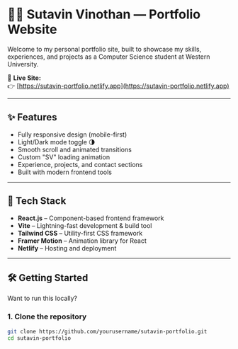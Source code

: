 # 🧑‍💻 Sutavin Vinothan — Portfolio Website

Welcome to my personal portfolio site, built to showcase my skills, experiences, and projects as a Computer Science student at Western University.

🚀 **Live Site:**  
👉 [https://sutavin-portfolio.netlify.app](https://sutavin-portfolio.netlify.app)

---

## ✨ Features

- Fully responsive design (mobile-first)
- Light/Dark mode toggle 🌗
- Smooth scroll and animated transitions
- Custom "SV" loading animation
- Experience, projects, and contact sections
- Built with modern frontend tools

---

## 🔧 Tech Stack

- **React.js** – Component-based frontend framework
- **Vite** – Lightning-fast development & build tool
- **Tailwind CSS** – Utility-first CSS framework
- **Framer Motion** – Animation library for React
- **Netlify** – Hosting and deployment

---

## 🛠️ Getting Started

Want to run this locally?

### 1. Clone the repository

```bash
git clone https://github.com/yourusername/sutavin-portfolio.git
cd sutavin-portfolio
